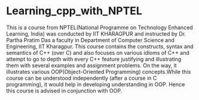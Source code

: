 # Learning_cpp_with_NPTEL
This is a course from NPTEL(National Programme on Technology Enhanced Learning, India) was conducted by IIT KHARAGPUR and instructed by Dr. Partha Pratim Das  a faculty in Department of Computer Science and Engineering, IIT Kharagpur. This course contains the constructs, syntax and semantics of C++ (over C) and also focuses on various idioms of C++ and attempt to go to depth with every C++ feature justifying and illustrating them with several examples and assignment problems. On the way, it illustrates various OOP(Object-Oriented Programming) concepts.While this course can be understood independently (after a course in C programming), it would help in developing understanding in OOP. Hence this course is advised in conjunction with OOP.
